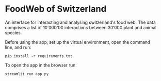 # FoodWeb of Switzerland
An interface for interacting and analysing switzerland's food web.
The data comprises a list of 10'000'00 interactions between 30'000 plant and animal species.

Before using the app, set up the virtual environment, open the command line, and run:
```
pip install -r requirements.txt
```

To open the app in the browser run:
```
streamlit run app.py
```